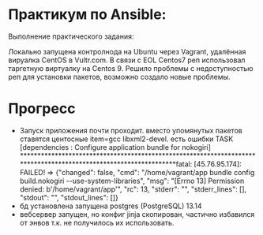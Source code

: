 # Практикум по Ansible:

Выполнение практического задания:

Локально запущена контролнода на Ubuntu через Vagrant, удалённая вируалка CentOS в Vultr.com.
В связи с EOL Centos7 реп использовал таргетную виртуалку на Centos 9.
Решило проблемы с недоступностью реп для установки пакетов, возможно создало новые проблемы. 

# Прогресс

- Запуск приложения почти проходит. вместо упомянутых пакетов ставятся центосные item=gcc libxml2-devel. есть ошибки 
TASK [dependencies : Configure application bundle for nokogiri] *****************************************************************************************************************fatal: [45.76.95.174]: FAILED! => {"changed": false, "cmd": "/home/vagrant/app bundle config build.nokogiri --use-system-libraries", "msg": "[Errno 13] Permission denied: b'/home/vagrant/app'", "rc": 13, "stderr": "", "stderr_lines": [], "stdout": "", "stdout_lines": []}
- бд установлена запущена postgres (PostgreSQL) 13.14
- вебсервер запущен, но конфиг jinja скопирован, частично избавился от энвов т.к. не получилось их использовать. 